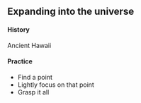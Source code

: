 ## Expanding into the universe

#### History

Ancient Hawaii


#### Practice
- Find a point
- Lightly focus on that point
- Grasp it all

